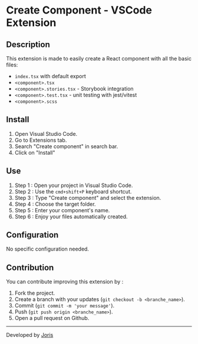 # Create Component - VSCode Extension

## Description

This extension is made to easily create a React component with all the basic files:

- `index.tsx` with default export
- `<component>.tsx`
- `<component>.stories.tsx` - Storybook integration
- `<component>.test.tsx` - unit testing with jest/vitest
- `<component>.scss`

## Install

1. Open Visual Studio Code.
2. Go to Extensions tab.
3. Search "Create component" in search bar.
4. Click on "Install"

## Use

1. Step 1 : Open your project in Visual Studio Code.
2. Step 2 : Use the `cmd+shift+P` keyboard shortcut.
3. Step 3 : Type "Create component" and select the extension.
4. Step 4 : Choose the target folder.
5. Step 5 : Enter your component's name.
6. Step 6 : Enjoy your files automatically created.

## Configuration

No specific configuration needed.

## Contribution

You can contribute improving this extension by :

1. Fork the project.
2. Create a branch with your updates (`git checkout -b <branche_name>`).
3. Commit (`git commit -m 'your message'`).
4. Push (`git push origin <branche_name>`).
5. Open a pull request on Github.

---

Developed by [Joris](https://github.com/midayex)
